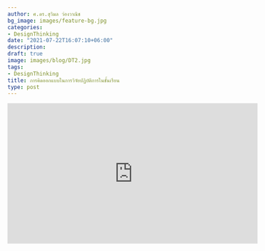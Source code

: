 ```yaml
---
author: ศ.ดร.สุวิมล ว่องวาณิช
bg_image: images/feature-bg.jpg
categories:
- DesignThinking
date: "2021-07-22T16:07:10+06:00"
description: 
draft: true
image: images/blog/DT2.jpg
tags:
- DesignThinking
title: การคิดออกแบบในการวิจัยปฏิบัติการในชั้นเรียน
type: post
---
```


 

<iframe width="560" height="315" src="https://www.youtube.com/embed/1GdpPAyeThg" title="YouTube video player" frameborder="0" allow="accelerometer; autoplay; clipboard-write; encrypted-media; gyroscope; picture-in-picture" allowfullscreen></iframe>




